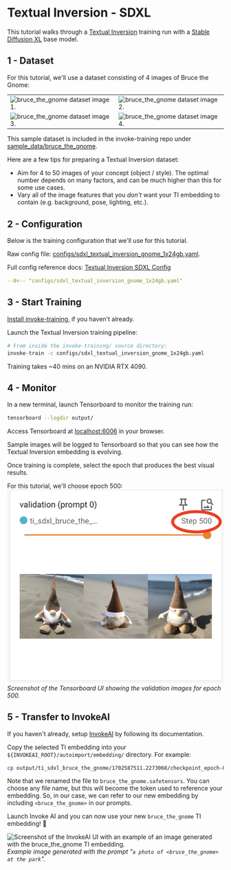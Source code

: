 # Textual Inversion - SDXL

This tutorial walks through a [Textual Inversion](https://arxiv.org/abs/2208.01618) training run with a [Stable Diffusion XL](https://huggingface.co/stabilityai/stable-diffusion-xl-base-1.0) base model.

## 1 - Dataset

For this tutorial, we'll use a dataset consisting of 4 images of Bruce the Gnome:

| | |
| - | - |
| ![bruce_the_gnome dataset image 1.](../../images/bruce_the_gnome/001.png) | ![bruce_the_gnome dataset image 2.](../../images/bruce_the_gnome/002.png) |
| ![bruce_the_gnome dataset image 3.](../../images/bruce_the_gnome/003.png) | ![bruce_the_gnome dataset image 4.](../../images/bruce_the_gnome/004.png) |

This sample dataset is included in the invoke-training repo under [sample_data/bruce_the_gnome](https://github.com/invoke-ai/invoke-training/tree/main/sample_data/bruce_the_gnome).

Here are a few tips for preparing a Textual Inversion dataset:

- Aim for 4 to 50 images of your concept (object / style). The optimal number depends on many factors, and can be much higher than this for some use cases.
- Vary all of the image features that you *don't* want your TI embedding to contain (e.g. background, pose, lighting, etc.).

## 2 - Configuration

Below is the training configuration that we'll use for this tutorial.

Raw config file: [configs/sdxl_textual_inversion_gnome_1x24gb.yaml](https://github.com/invoke-ai/invoke-training/blob/main/configs/sdxl_textual_inversion_gnome_1x24gb.yaml).

Full config reference docs: [Textual Inversion SDXL Config](../../reference/config/pipelines/sdxl_textual_inversion.md)

```yaml title="sdxl_textual_inversion_gnome_1x24gb.yaml"
--8<-- "configs/sdxl_textual_inversion_gnome_1x24gb.yaml"
```

## 3 - Start Training

[Install invoke-training](../../get_started/installation.md), if you haven't already.

Launch the Textual Inversion training pipeline:
```bash
# From inside the invoke-training/ source directory:
invoke-train -c configs/sdxl_textual_inversion_gnome_1x24gb.yaml
```

Training takes ~40 mins on an NVIDIA RTX 4090.

## 4 - Monitor

In a new terminal, launch Tensorboard to monitor the training run:
```bash
tensorboard --logdir output/
```
Access Tensorboard at [localhost:6006](http://localhost:6006) in your browser.

Sample images will be logged to Tensorboard so that you can see how the Textual Inversion embedding is evolving.

Once training is complete, select the epoch that produces the best visual results.

For this tutorial, we'll choose epoch 500:
![Screenshot of the Tensorboard UI showing the validation images for epoch 500.](../../images/tensorboard_bruce_the_gnome_epoch_500.png)
*Screenshot of the Tensorboard UI showing the validation images for epoch 500.*

## 5 - Transfer to InvokeAI

If you haven't already, setup [InvokeAI](https://github.com/invoke-ai/InvokeAI) by following its documentation.

Copy the selected TI embedding into your `${INVOKEAI_ROOT}/autoimport/embedding/` directory. For example:
```bash
cp output/ti_sdxl_bruce_the_gnome/1702587511.2273068/checkpoint_epoch-00000500.safetensors ${INVOKEAI_ROOT}/autoimport/embedding/bruce_the_gnome.safetensors
```

Note that we renamed the file to `bruce_the_gnome.safetensors`. You can choose any file name, but this will become the token used to reference your embedding. So, in our case, we can refer to our new embedding by including `<bruce_the_gnome>` in our prompts.

Launch Invoke AI and you can now use your new `bruce_the_gnome` TI embedding! 🎉

![Screenshot of the InvokeAI UI with an example of an image generated with the bruce_the_gnome TI embedding.](../../images/invokeai_bruce_the_gnome_ti.png)
*Example image generated with the prompt "`a photo of <bruce_the_gnome> at the park`".*
